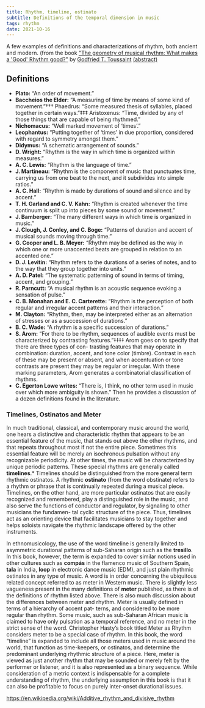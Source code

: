 ```yaml
---
title: Rhythm, timeline, ostinato
subtitle: Definitions of the temporal dimension in music
tags: rhythm
date: 2021-10-16
---
```


<youtube-embed video="YPU5XrmORCQ" />


A few examples of definitions and characterizations of rhythm, both ancient and modern. (from the book ["The geometry of musical rhythm: What makes a 'Good' Rhythm good?"](https://en.wikipedia.org/wiki/The_Geometry_of_Musical_Rhythm) by [Godfried T. Toussaint](http://cgm.cs.mcgill.ca/~godfried/) [(abstract)](http://cgm.cs.mcgill.ca/~godfried/publications/geometry-of-rhythm.pdf)

## Definitions

- **Plato:** “An order of movement.”
- **Baccheios the Elder:** “A measuring of time by means of some kind of movement.”††† Phaedrus: “Some measured thesis of syllables, placed together in certain ways.”‡‡‡ Aristoxenus: “Time, divided by any of those things that are capable of being rhythmed.”
- **Nichomacus:** “Well marked movement of ‘times’.”
- **Leophantus:** “Putting together of ‘times’ in due proportion, considered with regard to symmetry amongst them.”
- **Didymus:** “A schematic arrangement of sounds.”
- **D. Wright:** “Rhythm is the way in which time is organized within measures.”
- **A. C. Lewis:** “Rhythm is the language of time.”
- **J. Martineau:** “Rhythm is the component of music that punctuates time, carrying us from one beat to the next, and it subdivides into simple ratios.”
- **A. C. Hall:** “Rhythm is made by durations of sound and silence and by accent.”
- **T. H. Garland and C. V. Kahn:** “Rhythm is created whenever the time continuum is split up into pieces by some sound or movement.”
- **J. Bamberger:** “The many different ways in which time is organized in music.”
- **J. Clough, J. Conley, and C. Boge:** “Patterns of duration and accent of musical sounds moving through time.”
- **G. Cooper and L. B. Meyer:** “Rhythm may be defined as the way in which one or more unaccented beats are grouped in relation to an accented one.”
- **D. J. Levitin:** “Rhythm refers to the durations of a series of notes, and to the way that they group together into units.”
- **A. D. Patel:** “The systematic patterning of sound in terms of timing, accent, and grouping.”
- **R. Parncutt:** “A musical rhythm is an acoustic sequence evoking a sensation of pulse.” 
- **C. B. Monahan and E. C. Carterette:** “Rhythm is the perception of both regular and irregular accent patterns and their interaction.”
- **M. Clayton:** “Rhythm, then, may be interpreted either as an alternation of stresses or as a succession of durations.”
- **B. C. Wade:** “A rhythm is a specific succession of durations.”
- **S. Arom:** “For there to be rhythm, sequences of audible events must be characterized by contrasting features.”‡‡‡‡ Arom goes on to specify that there are three types of con- trasting features that may operate in combination: duration, accent, and tone color (timbre). Contrast in each of these may be present or absent, and when accentuation or tone contrasts are present they may be regular or irregular. With these marking parameters, Arom generates a combinatorial classification of rhythms.
- **C. Egerton Lowe writes:** “There is, I think, no other term used in music over which more ambiguity is shown.” Then he provides a discussion of a dozen definitions found in the literature.


<youtube-embed video="gy2kyRrXm2g" />

### Timelines, Ostinatos and Meter

In much traditional, classical, and contemporary music around the world, one hears a distinctive and characteristic rhythm that appears to be an essential feature of the music, that stands out above the other rhythms, and that repeats throughout most if not the entire piece. Sometimes this essential feature will be merely an isochronous pulsation without any recognizable periodicity. At other times, the music will be characterized by unique periodic patterns. These special rhythms are generally called **timelines**.* Timelines should be distinguished from the more general term rhythmic ostinatos. A rhythmic **ostinato** (from the word obstinate) refers to a rhythm or phrase that is continually repeated during a musical piece. Timelines, on the other hand, are more particular ostinatos that are easily recognized and remembered, play a distinguished role in the music, and also serve the functions of conductor and regulator, by signaling to other musicians the fundamen- tal cyclic structure of the piece. Thus, timelines act as an orienting device that facilitates musicians to stay together and helps soloists navigate the rhythmic landscape offered by the other instruments.

In ethnomusicology, the use of the word timeline is generally limited to asymmetric durational patterns of sub-Saharan origin such as the **tresillo**. In this book, however, the term is expanded to cover similar notions used in other cultures such as **compás** in the flamenco music of Southern Spain, **tala** in India, **loop** in electronic dance music (EDM), and just plain rhythmic ostinatos in any type of music. A word is in order concerning the ubiquitous related concept referred to as meter in Western music. There is slightly less vagueness present in the many definitions of **meter** published, as there is of the definitions of rhythm listed above. There is also much discussion about the differences between meter and rhythm. Meter is usually defined in terms of a hierarchy of accent pat- terns, and considered to be more regular than rhythm. Some music, such as sub-Saharan African music is claimed to have only pulsation as a temporal reference, and no meter in the strict sense of the word.  Christopher Hasty’s book titled Meter as Rhythm considers meter to be a special case of rhythm. In this book, the word “timeline” is expanded to include all those meters used in music around the world, that function as time-keepers, or ostinatos, and determine the predominant underlying rhythmic structure of a piece. Here, meter is viewed as just another rhythm that may be sounded or merely felt by the performer or listener, and it is also represented as a binary sequence. While consideration of a metric context is indispensable for a complete understanding of rhythm, the underlying assumption in this book is that it can also be profitable to focus on purely inter-onset durational issues.

<youtube-embed video="uDhwFTw4VnI" />

https://en.wikipedia.org/wiki/Additive_rhythm_and_divisive_rhythm